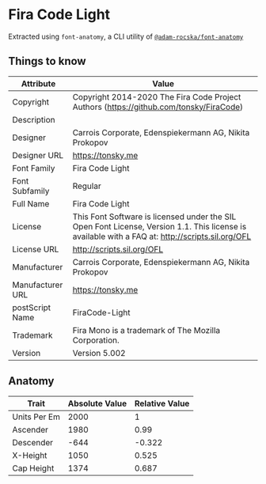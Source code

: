 # Fira Code Light

Extracted using `font-anatomy`, a CLI utility of
[`@adam-rocska/font-anatomy`](https://github.com/adam-rocska/font-anatomy)

## Things to know

| Attribute        | Value                                                                                                                                            |
| ---------------- | ------------------------------------------------------------------------------------------------------------------------------------------------ |
| Copyright        | Copyright 2014-2020 The Fira Code Project Authors (https://github.com/tonsky/FiraCode)                                                           |
| Description      |                                                                                                                                                  |
| Designer         | Carrois Corporate, Edenspiekermann AG, Nikita Prokopov                                                                                           |
| Designer URL     | https://tonsky.me                                                                                                                                |
| Font Family      | Fira Code Light                                                                                                                                  |
| Font Subfamily   | Regular                                                                                                                                          |
| Full Name        | Fira Code Light                                                                                                                                  |
| License          | This Font Software is licensed under the SIL Open Font License, Version 1.1. This license is available with a FAQ at: http://scripts.sil.org/OFL |
| License URL      | http://scripts.sil.org/OFL                                                                                                                       |
| Manufacturer     | Carrois Corporate, Edenspiekermann AG, Nikita Prokopov                                                                                           |
| Manufacturer URL | https://tonsky.me                                                                                                                                |
| postScript Name  | FiraCode-Light                                                                                                                                   |
| Trademark        | Fira Mono is a trademark of The Mozilla Corporation.                                                                                             |
| Version          | Version 5.002                                                                                                                                    |

## Anatomy

| Trait        | Absolute Value | Relative Value |
| ------------ | -------------- | -------------- |
| Units Per Em | 2000           | 1              |
| Ascender     | 1980           | 0.99           |
| Descender    | -644           | -0.322         |
| X-Height     | 1050           | 0.525          |
| Cap Height   | 1374           | 0.687          |
